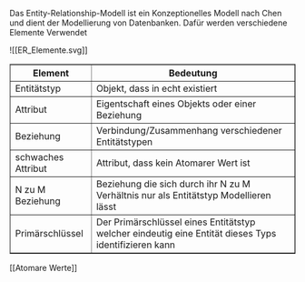 Das Entity-Relationship-Modell ist ein Konzeptionelles Modell nach Chen und dient der Modellierung von Datenbanken.
Dafür werden verschiedene Elemente Verwendet

![[ER_Elemente.svg]]

<table border=1>
<tr><th>Element</th><th>Bedeutung</th></tr>
<tr><td>Entitätstyp</td><td>Objekt, dass in echt existiert</td></tr>
<tr><td>Attribut</td><td>Eigentschaft eines Objekts oder einer Beziehung</td></tr>
<tr><td>Beziehung</td><td>Verbindung/Zusammenhang verschiedener Entitätstypen</td></tr>
<tr><td>schwaches Attribut</td><td>Attribut, dass kein Atomarer Wert ist</td></tr>
<tr><td>N zu M Beziehung</td><td>Beziehung die sich durch ihr N zu M Verhältnis nur als Entitätstyp Modellieren lässt</td></tr>
<tr><td>Primärschlüssel</td><td>Der Primärschlüssel eines Entitätstyp welcher eindeutig eine Entität dieses Typs identifizieren kann</td></tr>


</table>

[[Atomare Werte]]
